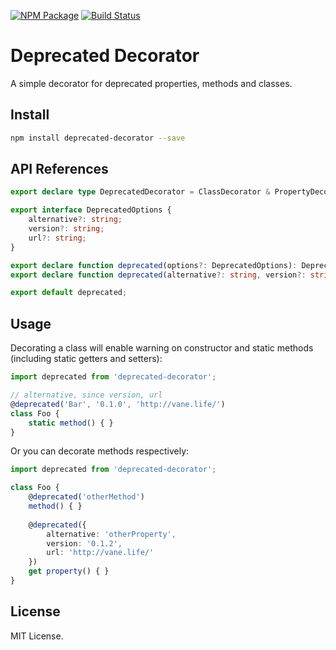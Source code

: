 [![NPM Package](https://badge.fury.io/js/deprecated-decorator.svg)](https://www.npmjs.com/package/deprecated-decorator)
[![Build Status](https://travis-ci.org/vilic/deprecated-decorator.svg)](https://travis-ci.org/vilic/deprecated-decorator) 

# Deprecated Decorator

A simple decorator for deprecated properties, methods and classes.

## Install

```sh
npm install deprecated-decorator --save
```

## API References

```ts
export declare type DeprecatedDecorator = ClassDecorator & PropertyDecorator;

export interface DeprecatedOptions {
    alternative?: string;
    version?: string;
    url?: string;
}

export declare function deprecated(options?: DeprecatedOptions): DeprecatedDecorator;
export declare function deprecated(alternative?: string, version?: string, url?: string): DeprecatedDecorator;

export default deprecated;
```

## Usage

Decorating a class will enable warning on constructor and static methods (including static getters and setters):

```ts
import deprecated from 'deprecated-decorator';

// alternative, since version, url
@deprecated('Bar', '0.1.0', 'http://vane.life/')
class Foo {
    static method() { }
}
```

Or you can decorate methods respectively:

```ts
import deprecated from 'deprecated-decorator';

class Foo {
    @deprecated('otherMethod')
    method() { }
    
    @deprecated({
        alternative: 'otherProperty',
        version: '0.1.2',
        url: 'http://vane.life/'
    })
    get property() { }
}
```

## License

MIT License.
